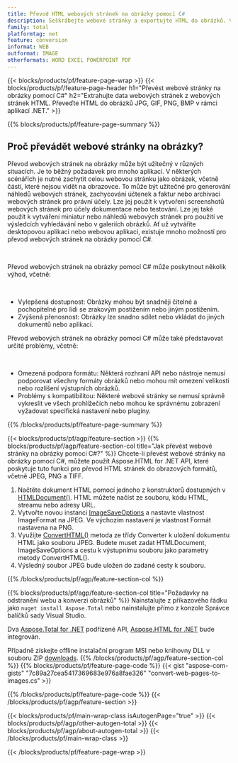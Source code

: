 ```yaml
---
title: Převod HTML webových stránek na obrázky pomocí C#
description: Seškrábejte webové stránky a exportujte HTML do obrázků. Vyvíjejte aplikace .NET pro seškrabování dat webových stránek do JPEG, PNG, GIF, BMP atd. 
family: total
platformtag: net
feature: conversion
informat: WEB
outformat: IMAGE
otherformats: WORD EXCEL POWERPOINT PDF
---
```

{{< blocks/products/pf/feature-page-wrap >}}
{{< blocks/products/pf/feature-page-header h1="Převést webové stránky na obrázky pomocí C#" h2="Extrahujte data webových stránek z webových stránek HTML. Převeďte HTML do obrázků JPG, GIF, PNG, BMP v rámci aplikací .NET." >}}

{{% blocks/products/pf/feature-page-summary %}}

<h2 class="heading-border">Proč převádět webové stránky na obrázky?</h2>
<p>Převod webových stránek na obrázky může být užitečný v různých situacích. Je to běžný požadavek pro mnoho aplikací. V některých scénářích je nutné zachytit celou webovou stránku jako obrázek, včetně částí, které nejsou vidět na obrazovce. To může být užitečné pro generování náhledů webových stránek, zachycování účtenek a faktur nebo archivaci webových stránek pro právní účely. Lze jej použít k vytvoření screenshotů webových stránek pro účely dokumentace nebo testování. Lze jej také použít k vytváření miniatur nebo náhledů webových stránek pro použití ve výsledcích vyhledávání nebo v galeriích obrázků. Ať už vytváříte desktopovou aplikaci nebo webovou aplikaci, existuje mnoho možností pro převod webových stránek na obrázky pomocí C#.</p><br />

<p>Převod webových stránek na obrázky pomocí C# může poskytnout několik výhod, včetně:</p><br />
<ul>
<li>Vylepšená dostupnost: Obrázky mohou být snadněji čitelné a pochopitelné pro lidi se zrakovým postižením nebo jiným postižením.</li>
<li>Zvýšená přenosnost: Obrázky lze snadno sdílet nebo vkládat do jiných dokumentů nebo aplikací.</li>
</ul>
<p>Převod webových stránek na obrázky pomocí C# může také představovat určité problémy, včetně:</p><br />
<ul>
<li>Omezená podpora formátu: Některá rozhraní API nebo nástroje nemusí podporovat všechny formáty obrázků nebo mohou mít omezení velikosti nebo rozlišení výstupních obrázků.</li>
<li>Problémy s kompatibilitou: Některé webové stránky se nemusí správně vykreslit ve všech prohlížečích nebo mohou ke správnému zobrazení vyžadovat specifická nastavení nebo pluginy.</li>
</ul>
{{% /blocks/products/pf/feature-page-summary  %}}

{{< blocks/products/pf/agp/feature-section >}}
{{% blocks/products/pf/agp/feature-section-col title="Jak převést webové stránky na obrázky pomocí C#?" %}}
Chcete-li převést webové stránky na obrázky pomocí C#, můžete použít Aspose.HTML for .NET API, které poskytuje tuto funkci pro převod HTML stránek do obrazových formátů, včetně JPEG, PNG a TIFF.</p>

1. Načtěte dokument HTML pomocí jednoho z konstruktorů dostupných v [HTMLDocument()](https://reference.aspose.com/html/net/aspose.html/htmldocument/). HTML můžete načíst ze souboru, kódu HTML, streamu nebo adresy URL.
2. Vytvořte novou instanci [ImageSaveOptions](https://reference.aspose.com/html/net/aspose.html.saving/imagesaveoptions/) a nastavte vlastnost ImageFormat na JPEG. Ve výchozím nastavení je vlastnost Formát nastavena na PNG.
3. Využijte [ConvertHTML()](https://reference.aspose.com/html/net/aspose.html.converters/converter/converthtml/) metoda ze třídy Converter k uložení dokumentu HTML jako souboru JPEG. Budete muset zadat HTMLDocument, ImageSaveOptions a cestu k výstupnímu souboru jako parametry metody ConvertHTML().
4. Výsledný soubor JPEG bude uložen do zadané cesty k souboru.
 
{{% /blocks/products/pf/agp/feature-section-col %}}

{{% blocks/products/pf/agp/feature-section-col title="Požadavky na odstranění webu a konverzi obrázků" %}}
Nainstalujte z příkazového řádku jako ```nuget install Aspose.Total``` nebo nainstalujte přímo z konzole Správce balíčků sady Visual Studio.

Dva [Aspose.Total for .NET](https://products.aspose.com/total/net/) podřízené API, [Aspose.HTML for .NET](https://products.aspose.com/html/net/) bude integrován.

Případně získejte offline instalační program MSI nebo knihovny DLL v souboru ZIP [downloads](https://releases.aspose.com/total/net).
{{% /blocks/products/pf/agp/feature-section-col %}}
{{% blocks/products/pf/feature-page-code %}}
{{< gist "aspose-com-gists" "7c89a27cea5417369683e976a8fae326" "convert-web-pages-to-images.cs" >}}

{{% /blocks/products/pf/feature-page-code %}}
{{< /blocks/products/pf/agp/feature-section >}}

{{< blocks/products/pf/main-wrap-class isAutogenPage="true" >}}
{{< blocks/products/pf/agp/other-autogen-total >}}
{{< blocks/products/pf/agp/about-autogen-total >}}
{{< /blocks/products/pf/main-wrap-class >}}

{{< /blocks/products/pf/feature-page-wrap >}}